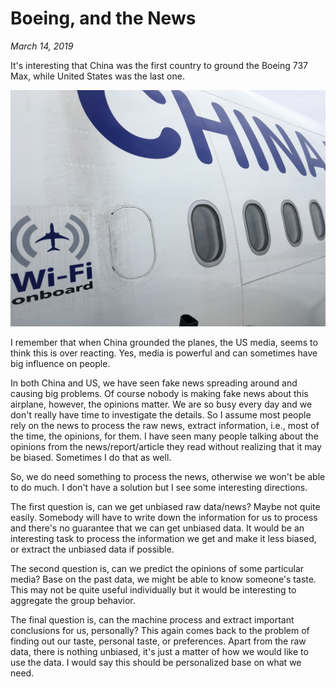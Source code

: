# Boeing, and the News

_March 14, 2019_

It's interesting that China was the first country to ground the Boeing 737 Max, while United States was the last one.

![Airplane of a Chinese Airline](../../../static/images/swift/20180220_IMG_2686.jpg)

I remember that when China grounded the planes, the US media, seems to think this is over reacting. Yes, media is powerful and can sometimes have big influence on people. 

In both China and US, we have seen fake news spreading around and causing big problems. Of course nobody is making fake news about this airplane, however, the opinions matter. We are so busy every day and we don't really have time to investigate the details. So I assume most people rely on the news to process the raw news, extract information, i.e., most of the time, the opinions, for them. I have seen many people talking about the opinions from the news/report/article they read without realizing that it may be biased. Sometimes I do that as well.

So, we do need something to process the news, otherwise we won't be able to do much. I don't have a solution but I see some interesting directions. 

The first question is, can we get unbiased raw data/news? Maybe not quite easily. Somebody will have to write down the information for us to process and there's no guarantee that we can get unbiased data. It would be an interesting task to process the information we get and make it less biased, or extract the unbiased data if possible.

The second question is, can we predict the opinions of some particular media? Base on the past data, we might be able to know someone's taste. This may not be quite useful individually but it would be interesting to aggregate the group behavior.

The final question is, can the machine process and extract important conclusions for us, personally? This again comes back to the problem of finding out our taste, personal taste, or preferences. Apart from the raw data, there is nothing unbiased, it's just a matter of how we would like to use the data. I would say this should be personalized base on what we need.